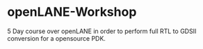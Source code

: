 # openLANE-Workshop
5 Day course over openLANE in order to perform full RTL to GDSII conversion for a opensource PDK.
